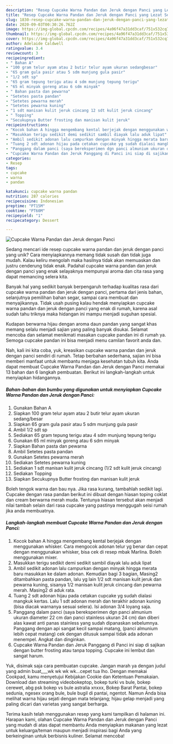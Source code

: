 ```yaml
---
description: "Resep Cupcake Warna Pandan dan Jeruk dengan Panci yang Lezat Sekali"
title: "Resep Cupcake Warna Pandan dan Jeruk dengan Panci yang Lezat Sekali"
slug: 1830-resep-cupcake-warna-pandan-dan-jeruk-dengan-panci-yang-lezat-sekali
date: 2020-09-03T00:30:26.762Z
image: https://img-global.cpcdn.com/recipes/4a96f47a31dd3caf/751x532cq70/cupcake-warna-pandan-dan-jeruk-dengan-panci-foto-resep-utama.jpg
thumbnail: https://img-global.cpcdn.com/recipes/4a96f47a31dd3caf/751x532cq70/cupcake-warna-pandan-dan-jeruk-dengan-panci-foto-resep-utama.jpg
cover: https://img-global.cpcdn.com/recipes/4a96f47a31dd3caf/751x532cq70/cupcake-warna-pandan-dan-jeruk-dengan-panci-foto-resep-utama.jpg
author: Adelaide Caldwell
ratingvalue: 3.4
reviewcount: 3
recipeingredient:
- " Bahan A"
- "100 gram telur ayam atau 2 butir telur ayam ukuran sedangbesar"
- "65 gram gula pasir atau 5 sdm munjung gula pasir"
- "1/2 sdt sp"
- "65 gram tepung terigu atau 4 sdm munjung tepung terigu"
- "65 ml minyak goreng atau 6 sdm minyak"
- " Bahan pasta dan pewarna"
- "Setetes pasta pandan"
- "Setetes pewarna merah"
- "Setetes pewarna kuning"
- "1 sdt manisan kulit jeruk cincang 12 sdt kulit jeruk cincang"
- " Topping"
- "Secukupnya Butter frosting dan manisan kulit jeruk"
recipeinstructions:
- "Kocok bahan A hingga mengembang kental berjejak dengan menggunakan whisker. Cara mengocok adonan telur yg benar dan cepat dengan menggunakan whisker, bisa cek di resep mbak Marlina. Boleh menggunakan mixer."
- "Masukkan terigu sedikit demi sedikit sambil diayak lalu aduk lipat"
- "Ambil sedikit adonan lalu campurkan dengan minyak hingga merata baru masukkan ke dalam adonan. Kemudian bagi 3 bagian, Masing2 ditambahkan pasta pandan, lalu yg lain 1/2 sdt manisan kulit jeruk dan pewarna kuning, sisanya 1/2 manisan kulit jeruk cincang dan pewarna merah. Masing2 di aduk rata."
- "Tuang 2 sdt adonan hijau pada cetakan cupcake yg sudah dialasi mangkuk kertas. Lalu 1 sdt adonan merah dan terakhir adonan kuning (bisa diacak warnanya sesuai selera). Isi adonan 3/4 loyang saja."
- "Panggang dalam panci (saya bereksperimen dgn panci almunium ukuran diameter 22 cm dan panci stainless ukuran 24 cm) dan diberi alas kawat anti panas stainless yang sudah dipanaskan sebelumnya. Panggang dengan api sangat kecil sampai matang, (panci almunium lebih cepat matang) cek dengan ditusuk sampai tidak ada adonan menempel. Angkat dan dinginkan."
- "Cupcake Warna Pandan dan Jeruk Panggang di Panci ini siap di sajikan dengan butter frosting atau tanpa topping. Cupcake ini lembut dan sangat harum."
categories:
- Resep
tags:
- cupcake
- warna
- pandan

katakunci: cupcake warna pandan 
nutrition: 287 calories
recipecuisine: Indonesian
preptime: "PT15M"
cooktime: "PT60M"
recipeyield: "1"
recipecategory: Dessert

---
```



![Cupcake Warna Pandan dan Jeruk dengan Panci](https://img-global.cpcdn.com/recipes/4a96f47a31dd3caf/751x532cq70/cupcake-warna-pandan-dan-jeruk-dengan-panci-foto-resep-utama.jpg)

Sedang mencari ide resep cupcake warna pandan dan jeruk dengan panci yang unik? Cara menyiapkannya memang tidak susah dan tidak juga mudah. Kalau keliru mengolah maka hasilnya tidak akan memuaskan dan justru cenderung tidak enak. Padahal cupcake warna pandan dan jeruk dengan panci yang enak selayaknya mempunyai aroma dan cita rasa yang dapat memancing selera kita.

Banyak hal yang sedikit banyak berpengaruh terhadap kualitas rasa dari cupcake warna pandan dan jeruk dengan panci, pertama dari jenis bahan, selanjutnya pemilihan bahan segar, sampai cara membuat dan menyajikannya. Tidak usah pusing kalau hendak menyiapkan cupcake warna pandan dan jeruk dengan panci yang enak di rumah, karena asal sudah tahu triknya maka hidangan ini mampu menjadi suguhan spesial.

Kudapan berwarna hijau dengan aroma daun pandan yang sangat khas memang selalu menjadi sajian yang paling banyak disukai. Selamat mencoba dan selamat menikmati masakan cupcake pandan ini di rumah ya. Semoga cupcake pandan ini bisa menjadi menu camilan favorit anda dan.


Nah, kali ini kita coba, yuk, kreasikan cupcake warna pandan dan jeruk dengan panci sendiri di rumah. Tetap berbahan sederhana, sajian ini bisa memberi manfaat untuk membantu menjaga kesehatan tubuh kita. Anda dapat membuat Cupcake Warna Pandan dan Jeruk dengan Panci memakai 13 bahan dan 6 langkah pembuatan. Berikut ini langkah-langkah untuk menyiapkan hidangannya.

<!--inarticleads1-->

##### Bahan-bahan dan bumbu yang digunakan untuk menyiapkan Cupcake Warna Pandan dan Jeruk dengan Panci:

1. Gunakan  Bahan A
1. Siapkan 100 gram telur ayam atau 2 butir telur ayam ukuran sedang/besar
1. Siapkan 65 gram gula pasir atau 5 sdm munjung gula pasir
1. Ambil 1/2 sdt sp
1. Sediakan 65 gram tepung terigu atau 4 sdm munjung tepung terigu
1. Gunakan 65 ml minyak goreng atau 6 sdm minyak
1. Siapkan  Bahan pasta dan pewarna
1. Ambil Setetes pasta pandan
1. Gunakan Setetes pewarna merah
1. Sediakan Setetes pewarna kuning
1. Sediakan 1 sdt manisan kulit jeruk cincang (1/2 sdt kulit jeruk cincang)
1. Sediakan  Topping
1. Siapkan Secukupnya Butter frosting dan manisan kulit jeruk


Boleh tengok warna dan bau nya. Jika rasa kurang, tambahlah sedikit lagi. Cupcake dengan rasa pandan berikut ini dibuat dengan hiasan toping coklat dan cream berwarna merah muda. Tentunya hiasan tersebut akan menjadi nilai tambah selain dari rasa cupcake yang pastinya menggugah seisi rumah jika anda membuatnya. 

<!--inarticleads2-->

##### Langkah-langkah membuat Cupcake Warna Pandan dan Jeruk dengan Panci:

1. Kocok bahan A hingga mengembang kental berjejak dengan menggunakan whisker. Cara mengocok adonan telur yg benar dan cepat dengan menggunakan whisker, bisa cek di resep mbak Marlina. Boleh menggunakan mixer.
1. Masukkan terigu sedikit demi sedikit sambil diayak lalu aduk lipat
1. Ambil sedikit adonan lalu campurkan dengan minyak hingga merata baru masukkan ke dalam adonan. Kemudian bagi 3 bagian, Masing2 ditambahkan pasta pandan, lalu yg lain 1/2 sdt manisan kulit jeruk dan pewarna kuning, sisanya 1/2 manisan kulit jeruk cincang dan pewarna merah. Masing2 di aduk rata.
1. Tuang 2 sdt adonan hijau pada cetakan cupcake yg sudah dialasi mangkuk kertas. Lalu 1 sdt adonan merah dan terakhir adonan kuning (bisa diacak warnanya sesuai selera). Isi adonan 3/4 loyang saja.
1. Panggang dalam panci (saya bereksperimen dgn panci almunium ukuran diameter 22 cm dan panci stainless ukuran 24 cm) dan diberi alas kawat anti panas stainless yang sudah dipanaskan sebelumnya. Panggang dengan api sangat kecil sampai matang, (panci almunium lebih cepat matang) cek dengan ditusuk sampai tidak ada adonan menempel. Angkat dan dinginkan.
1. Cupcake Warna Pandan dan Jeruk Panggang di Panci ini siap di sajikan dengan butter frosting atau tanpa topping. Cupcake ini lembut dan sangat harum.


Yuk, disimak saja cara pembuatan cupcake. Jangan marah ya dengan judul yang admin buat,,,,,wk wk wk wk…cepet tua lho. Dengan memakai Cookpad, kamu menyetujui Kebijakan Cookie dan Ketentuan Pemakaian. Download dan streaming videobokeptop, bokep turki vs bule, bokep cerewet, abg psk bokep vs bule astralia xnxxx, Bokep Barat Pantai, bokep sedunia, ngesex orang bule, bule bugil di pantai, ngentot. Namun Anda bisa melihat warna hijau sejati dengan mata telanjang; hijau gelap menjadi yang paling dicari dan varietas yang sangat berharga. 

Terima kasih telah menggunakan resep yang kami tampilkan di halaman ini. Harapan kami, olahan Cupcake Warna Pandan dan Jeruk dengan Panci yang mudah di atas dapat membantu Anda menyiapkan makanan yang lezat untuk keluarga/teman maupun menjadi inspirasi bagi Anda yang berkeinginan untuk berbisnis kuliner. Selamat mencoba!
